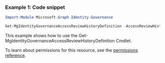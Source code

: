 ### Example 1: Code snippet

```powershellImport-Module Microsoft.Graph.Identity.Governance

Get-MgIdentityGovernanceAccessReviewHistoryDefinition -AccessReviewHistoryDefinitionId $accessReviewHistoryDefinitionId
```
This example shows how to use the Get-MgIdentityGovernanceAccessReviewHistoryDefinition Cmdlet.
To learn about permissions for this resource, see the [permissions reference](/graph/permissions-reference).

